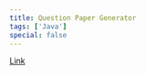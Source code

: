 ```yaml
---
title: Question Paper Generator
tags: ['Java']
special: false
---
```

[Link](https://github.com/nirmalhk7/dwdm)